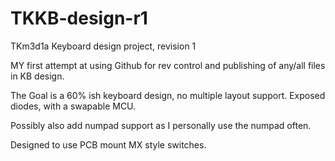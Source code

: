 # TKKB-design-r1
 TKm3d1a Keyboard design project, revision 1

MY first attempt at using Github for rev control and publishing of any/all files in KB design.

The Goal is a 60% ish keyboard design, no multiple layout support.  Exposed diodes, with a swapable MCU.

Possibly also add numpad support as I personally use the numpad often.  

Designed to use PCB mount MX style switches.
